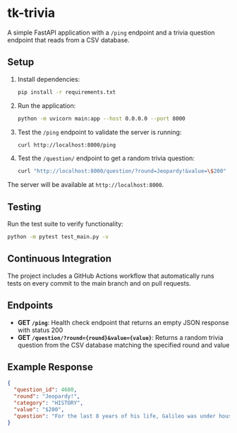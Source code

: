 # tk-trivia

A simple FastAPI application with a `/ping` endpoint and a trivia question endpoint that reads from a CSV database.

## Setup

1. Install dependencies:
   ```bash
   pip install -r requirements.txt
   ```

2. Run the application:
   ```bash
   python -m uvicorn main:app --host 0.0.0.0 --port 8000
   ```

3. Test the `/ping` endpoint to validate the server is running:
   ```bash
   curl http://localhost:8000/ping
   ```

4. Test the `/question/` endpoint to get a random trivia question:
   ```bash
   curl "http://localhost:8000/question/?round=Jeopardy!&value=\$200"
   ```

The server will be available at `http://localhost:8000`.

## Testing

Run the test suite to verify functionality:
```bash
python -m pytest test_main.py -v
```
## Continuous Integration

The project includes a GitHub Actions workflow that automatically runs tests on every commit to the main branch and on pull requests.

## Endpoints

- **GET `/ping`**: Health check endpoint that returns an empty JSON response with status 200
- **GET `/question/?round={round}&value={value}`**: Returns a random trivia question from the CSV database matching the specified round and value

## Example Response

```json
{
  "question_id": 4680,
  "round": "Jeopardy!",
  "category": "HISTORY",
  "value": "$200",
  "question": "For the last 8 years of his life, Galileo was under house arrest for espousing this man's theory"
}
```
